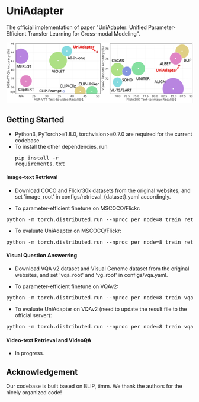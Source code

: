 # UniAdapter

The official implementation of paper "UniAdapter: Unified Parameter-Efficient Transfer Learning for Cross-modal Modeling".

<img src="UniAdapter.png" width="700">
<!--
## Benckmark
### Image-text Retrieval:
Tasks | MSCOCO | Flickr30K 
--- | :---: | :---: 
14M | <a href="https://storage.googleapis.com/">Download</a>| - 
### Visual Question Answerring:
Tasks | VQA v2.0
--- | :---: 
14M | <a href="https://storage.googleapis.com/">Download</a>
### Video-text Retrieval && VideoQA:
Still working.
-->

## Getting Started

- Python3, PyTorch>=1.8.0, torchvision>=0.7.0 are required for the current codebase.
- To install the other dependencies, run
<pre/>pip install -r requirements.txt</pre> 

#### Image-text Retrieval
- Download COCO and Flickr30k datasets from the original websites, and set 'image_root' in configs/retrieval_{dataset}.yaml accordingly.

- To parameter-efficient finetune on MSCOCO/Flickr:
<pre>python -m torch.distributed.run --nproc_per_node=8 train_retrieval.py --config ./configs/retrieval_{coco, flickr}.yaml --output_dir output/{coco, flickr} </pre> 
- To evaluate UniAdapter on MSCOCO/Flickr:
<pre>python -m torch.distributed.run --nproc_per_node=8 train_retrieval.py --config ./configs/retrieval_{coco, flickr}.yaml --output_dir output/{coco, flickr} --evaluate </pre> 

#### Visual Question Answerring
- Download VQA v2 dataset and Visual Genome dataset from the original websites, and set 'vqa_root' and 'vg_root' in configs/vqa.yaml.

- To parameter-efficient finetune on VQAv2:
<pre>python -m torch.distributed.run --nproc_per_node=8 train_vqa.py --config ./configs/vqa.yaml --output_dir $static_dir</pre> 
- To evaluate UniAdapter on VQAv2 (need to update the result file to the official server):
<pre>python -m torch.distributed.run --nproc_per_node=8 train_vqa.py --config ./configs/vqa.yaml --output_dir $static_dir --evaluate </pre> 

#### Video-text Retrieval and VideoQA
- In progress.

## Acknowledgement
Our codebase is built based on BLIP, timm. We thank the authors for the nicely organized code!
